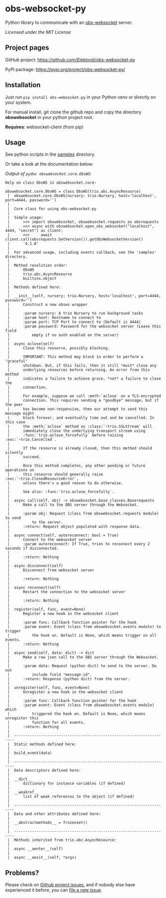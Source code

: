# obs-websocket-py
Python library to communicate with an [obs-websocket](https://github.com/Palakis/obs-websocket) server.

_Licensed under the MIT License_

## Project pages

GitHub project: https://github.com/Elektordi/obs-websocket-py

PyPI package: https://pypi.org/project/obs-websocket-py/

## Installation

Just run `pip install obs-websocket-py` in your Python venv or directly on your system.

For manual install, git clone the github repo and copy the directory **obswebsocket** in your python project root.

**Requires**: websocket-client (from pip)

## Usage

See python scripts in the [samples](https://github.com/Elektordi/obs-websocket-py/tree/master/samples) directory.

Or take a look at the documentation below:

_Output of `pydoc obswebsocket.core.ObsWS`:_

```
Help on class ObsWS in obswebsocket.core:

obswebsocket.core.ObsWS = class ObsWS(trio.abc.AsyncResource)
 |  obswebsocket.core.ObsWS(nursery: trio.Nursery, host='localhost', port=4444, password='')
 |
 |  Core class for using obs-websocket-py
 |
 |  Simple usage:
 |      >>> import obswebsocket, obswebsocket.requests as obsrequests
 |      >>> async with obswebsocket.open_obs_websocket("localhost", 4444, "secret") as client:
 |      >>>     await client.call(obsrequests.GetVersion()).getObsWebsocketVersion()
 |      '4.1.0'
 |
 |  For advanced usage, including events callback, see the 'samples' directory.
 |
 |  Method resolution order:
 |      ObsWS
 |      trio.abc.AsyncResource
 |      builtins.object
 |
 |  Methods defined here:
 |
 |  __init__(self, nursery: trio.Nursery, host='localhost', port=4444, password='')
 |      Construct a new obsws wrapper
 |
 |      :param nursery: A trio Nursery to run background tasks
 |      :param host: Hostname to connect to
 |      :param port: TCP Port to connect to (Default is 4444)
 |      :param password: Password for the websocket server (Leave this field
 |          empty if no auth enabled on the server)
 |
 |  async aclose(self)
 |      Close this resource, possibly blocking.
 |
 |      IMPORTANT: This method may block in order to perform a "graceful"
 |      shutdown. But, if this fails, then it still *must* close any
 |      underlying resources before returning. An error from this method
 |      indicates a failure to achieve grace, *not* a failure to close the
 |      connection.
 |
 |      For example, suppose we call :meth:`aclose` on a TLS-encrypted
 |      connection. This requires sending a "goodbye" message; but if the peer
 |      has become non-responsive, then our attempt to send this message might
 |      block forever, and eventually time out and be cancelled. In this case
 |      the :meth:`aclose` method on :class:`~trio.SSLStream` will
 |      immediately close the underlying transport stream using
 |      :func:`trio.aclose_forcefully` before raising :exc:`~trio.Cancelled`.
 |
 |      If the resource is already closed, then this method should silently
 |      succeed.
 |
 |      Once this method completes, any other pending or future operations on
 |      this resource should generally raise :exc:`~trio.ClosedResourceError`,
 |      unless there's a good reason to do otherwise.
 |
 |      See also: :func:`trio.aclose_forcefully`.
 |
 |  async call(self, obj) -> obswebsocket.base_classes.Baserequests
 |      Make a call to the OBS server through the Websocket.
 |
 |      :param obj: Request (class from obswebsocket.requests module) to send
 |          to the server.
 |      :return: Request object populated with response data.
 |
 |  async connect(self, autoreconnect: bool = True)
 |      Connect to the websocket server
 |      :param autoreconnect: If True, tries to reconnect every 2 seconds if disconnected.
 |
 |      :return: Nothing
 |
 |  async disconnect(self)
 |      Disconnect from websocket server
 |
 |      :return: Nothing
 |
 |  async reconnect(self)
 |      Restart the connection to the websocket server
 |
 |      :return: Nothing
 |
 |  register(self, func, event=None)
 |      Register a new hook in the websocket client
 |
 |      :param func: Callback function pointer for the hook
 |      :param event: Event (class from obswebsocket.events module) to trigger
 |          the hook on. Default is None, which means trigger on all events.
 |      :return: Nothing
 |
 |  async send(self, data: dict) -> dict
 |      Make a raw json call to the OBS server through the Websocket.
 |
 |      :param data: Request (python dict) to send to the server. Do not
 |          include field "message-id".
 |      :return: Response (python dict) from the server.
 |
 |  unregister(self, func, event=None)
 |      Unregister a new hook in the websocket client
 |
 |      :param func: Callback function pointer for the hook
 |      :param event: Event (class from obswebsocket.events module) which
 |          triggered the hook on. Default is None, which means unregister this
 |          function for all events.
 |      :return: Nothing
 |
 |  ----------------------------------------------------------------------
 |  Static methods defined here:
 |
 |  build_event(data)
 |
 |  ----------------------------------------------------------------------
 |  Data descriptors defined here:
 |
 |  __dict__
 |      dictionary for instance variables (if defined)
 |
 |  __weakref__
 |      list of weak references to the object (if defined)
 |
 |  ----------------------------------------------------------------------
 |  Data and other attributes defined here:
 |
 |  __abstractmethods__ = frozenset()
 |
 |  ----------------------------------------------------------------------
 |  Methods inherited from trio.abc.AsyncResource:
 |
 |  async __aenter__(self)
 |
 |  async __aexit__(self, *args)
```

## Problems?

Please check on [Github project issues](https://github.com/Elektordi/obs-websocket-py/issues), and if nobody else have experienced it before, you can [file a new issue](https://github.com/Elektordi/obs-websocket-py/issues/new).

